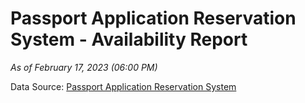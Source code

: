 # Passport Application Reservation System - Availability Report

*As of February 17, 2023 (06:00 PM)*

Data Source: [Passport Application Reservation System](https://eservices.immigration.gov.lk:8443/appointment/pages/reservationApplication.xhtml)